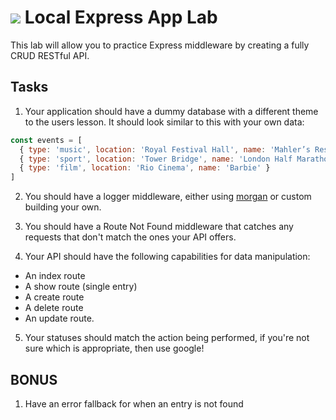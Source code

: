 # ![](https://ga-dash.s3.amazonaws.com/production/assets/logo-9f88ae6c9c3871690e33280fcf557f33.png) Local Express App Lab

This lab will allow you to practice Express middleware by creating a fully CRUD RESTful API.

## Tasks

1. Your application should have a dummy database with a different theme to the users lesson. It should look similar to this with your own data:
```js
const events = [
  { type: 'music', location: 'Royal Festival Hall', name: 'Mahler’s Resurrection' },
  { type: 'sport', location: 'Tower Bridge', name: 'London Half Marathon' },
  { type: 'film', location: 'Rio Cinema', name: 'Barbie' }
]
```

2. You should have a logger middleware, either using [morgan](https://www.npmjs.com/package/morgan) or custom building your own.

3. You should have a Route Not Found middleware that catches any requests that don't match the ones your API offers.

4. Your API should have the following capabilities for data manipulation: 
  - An index route
  - A show route (single entry)
  - A create route
  - A delete route
  - An update route.

5. Your statuses should match the action being performed, if you're not sure which is appropriate, then use google!

## BONUS

1. Have an error fallback for when an entry is not found